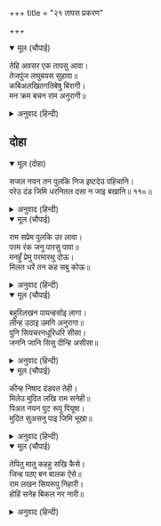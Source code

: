 +++
title = "२१ तापस प्रकरण"

+++


<details open><summary>मूल (चौपाई)</summary>

तेहि अवसर एक तापसु आवा।  
तेजपुंज लघुबयस सुहावा॥  
कबिअलखितगतिबेषु बिरागी।  
मन क्रम बचन राम अनुरागी॥
</details>

<details><summary>अनुवाद (हिन्दी)</summary>

त्याचवेळी एक तापसी तेथे आला. तो तेजःपुंज, लहान वयाचा आणि सुंदर होता. तो कवी होता पण आपला परिचय देऊ इच्छित नव्हता. तो बैराग्याच्या वेषात होता आणि मन-वचन-कर्माने श्रीरामांचा भक्त होता.॥ ४॥  
(हा तापसाचा प्रसंग प्रक्षिप्त असावा, असे काही टीकाकारांचे मत आहे. परंतु हा प्रसंग सर्व प्राचीन प्रतींमध्ये आहे. गोस्वामी तुलसीदास हे अनुभवी होते. हा प्रसंग आणण्याचे काय रहस्य आहे, हे समजत नाही. त्या तापसाला ‘कबि अलखित गती’ म्हटले आहे. कोण ते निश्चितपणे सांगता येत नाही. आमच्या मते तो तापस हा हनुमान किंवा स्वतः ध्यानस्थ तुलसीदास असावेत.)
</details>

## दोहा


<details open><summary>मूल (दोहा)</summary>

सजल नयन तन पुलकि निज इष्टदेउ पहिचानि।  
परेउ दंड जिमि धरनितल दसा न जाइ बखानि॥ ११०॥
</details>

<details><summary>अनुवाद (हिन्दी)</summary>

आपल्या इष्टदेवास पाहून त्याच्या नेत्रांतून पाणी वाहू लागले. शरीर पुलकित झाले आणि त्याने पृथ्वीवर लोटांगण घातले. त्याच्या प्रेमविव्हळ दशेचे वर्णन करणे कठीण होते.॥ ११०॥
</details>

<details open><summary>मूल (चौपाई)</summary>

राम सप्रेम पुलकि उर लावा।  
परम रंक जनु पारसु पावा॥  
मनहुँ प्रेमु परमारथु दोऊ।  
मिलत धरें तन कह सबु कोऊ॥
</details>

<details><summary>अनुवाद (हिन्दी)</summary>

श्रीरामांनी त्याला प्रेमाने हृदयाशी धरले. त्याला इतका आनंद झाला की, महादरिद्री माणसाला परीस लाभावा. पाहणारे सर्वजण म्हणू लागले की, जणू प्रेम व परमार्थ हे दोघे साकार होऊन भेटत आहेत.॥ १॥
</details>

<details open><summary>मूल (चौपाई)</summary>

बहुरिलखन पायन्हसोइ लागा।  
लीन्ह उठाइ उमगि अनुरागा॥  
पुनि सियचरनधूरिधरि सीसा।  
जननि जानि सिसु दीन्हि असीसा॥
</details>

<details><summary>अनुवाद (हिन्दी)</summary>

मग तो तपस्वी लक्ष्मणांच्या चरणी लागला. त्याने प्रेमभवाने त्याला उठवले. नंतर त्याने सीतेची चरण-धूळ आपल्या मस्तकी धारण केली. सीता मातेनेही त्याला आपले लहान मूल समजून आशीर्वाद दिला.॥ २॥
</details>

<details open><summary>मूल (चौपाई)</summary>

कीन्ह निषाद दंडवत तेही।  
मिलेउ मुदित लखि राम सनेही॥  
पिअत नयन पुट रूपु पियूषा।  
मुदित सुअसनु पाइ जिमि भूखा॥
</details>

<details><summary>अनुवाद (हिन्दी)</summary>

त्यानंतर निषादराजाने त्याला दंडवत घातला. श्रीरामांचा भक्त समजून तो निषादाला आनंदाने भेटला. तो तपस्वी आपल्या नेत्ररूपी द्रोणांनी श्रीरामांच्या सौंदर्याचे पान करू लागला आणि इतका आनंदित झाला की, एखादा भुकेला माणूस सुंदर भोजन मिळाल्यावर होतो तसा.॥ ३॥
</details>

<details open><summary>मूल (चौपाई)</summary>

तेपितु मातु कहहु सखि कैसे।  
जिन्ह पठए बन बालक ऐसे॥  
राम लखन सियरूपु निहारी।  
होहिं सनेह बिकल नर नारी॥
</details>

<details><summary>अनुवाद (हिन्दी)</summary>

इकडे गावातील स्त्रिया म्हणत होत्या की, ‘हे सखी, ते माता-पिता किती निष्ठुर आहेत, ज्यांनी अशा सुंदर सुकुमार बालकांना वनात धाडले?’ श्रीराम, लक्ष्मण आणि सीता यांचे रूप पाहून सर्व स्त्री-पुरुष प्रेमाने व्याकूळ होत.॥ ४॥
</details>
